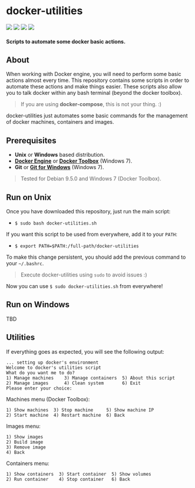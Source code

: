 # docker-utilities
![](https://d25lcipzij17d.cloudfront.net/badge.svg?id=gh&type=6&v=1.0&x2=0)
![](https://img.shields.io/badge/Maintained%3F-yes-green.svg)
![](https://img.shields.io/badge/Made%20with-Bash-1f425f.svg)
![](https://img.shields.io/badge/Ask%20me-anything-1abc9c.svg)

#### Scripts to automate some docker basic actions.

## About
When working with Docker engine, you will need to perform some basic actions almost every time.
This repository contains some scripts in order to automate these actions and make things easier.
These scripts also allow you to talk docker within any bash terminal (beyond the docker toolbox).

> If you are using **docker-compose**, this is not your thing. :)

docker-utilities just automates some basic commands for the management of docker machines, containers and images.

## Prerequisites
- **Unix** or **Windows** based distribution.
- [**Docker Engine**](https://www.docker.com/products/docker-engine) or [**Docker Toolbox**](https://docs.docker.com/toolbox/toolbox_install_windows/) (Windows 7).
- **Git** or [**Git for Windows**](https://git-scm.com/download/win) (Windows 7).
> Tested for Debian 9.5.0 and Windows 7 (Docker Toolbox).

## Run on Unix
Once you have downloaded this repository, just run the main script: 
- `$ sudo bash docker-utilities.sh`

If you want this script to be used from everywhere, add it to your `PATH`:
- `$ export PATH=$PATH:/full-path/docker-utilities`

To make this change persistent, you should add the previous command to your `~/.bashrc`.

> Execute docker-utilities using `sudo` to avoid issues :)

Now you can use `$ sudo docker-utilities.sh` from everywhere!

## Run on Windows

TBD

## Utilities
If everything goes as expected, you will see the following output:
```
... setting up docker's environment
Welcome to docker's utilities script
What do you want me to do?
1) Manage machines    3) Manage containers  5) About this script
2) Manage images      4) Clean system	    6) Exit
Please enter your choice:
```
Machines menu (Docker Toolbox):
```
1) Show machines  3) Stop machine     5) Show machine IP
2) Start machine  4) Restart machine  6) Back
```
Images menu:
```
1) Show images
2) Build image
3) Remove image
4) Back
```
Containers menu:
```
1) Show containers  3) Start container	5) Show volumes
2) Run container    4) Stop container	6) Back
```